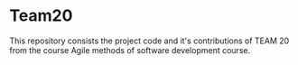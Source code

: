 # Team20
This repository consists the project code and it's contributions of TEAM 20 from the course Agile methods of software development course.
